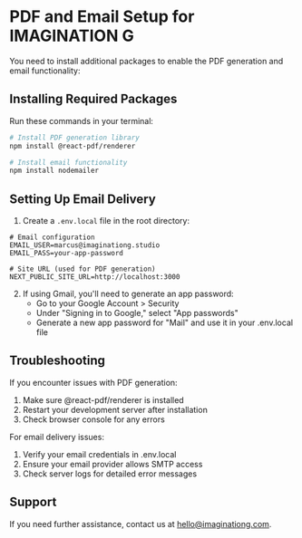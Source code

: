 # PDF and Email Setup for IMAGINATION G

You need to install additional packages to enable the PDF generation and email functionality:

## Installing Required Packages

Run these commands in your terminal:

```bash
# Install PDF generation library
npm install @react-pdf/renderer

# Install email functionality
npm install nodemailer
```

## Setting Up Email Delivery

1. Create a `.env.local` file in the root directory:

```
# Email configuration
EMAIL_USER=marcus@imaginationg.studio
EMAIL_PASS=your-app-password

# Site URL (used for PDF generation)
NEXT_PUBLIC_SITE_URL=http://localhost:3000
```

2. If using Gmail, you'll need to generate an app password:
   - Go to your Google Account > Security
   - Under "Signing in to Google," select "App passwords"
   - Generate a new app password for "Mail" and use it in your .env.local file

## Troubleshooting

If you encounter issues with PDF generation:

1. Make sure @react-pdf/renderer is installed
2. Restart your development server after installation
3. Check browser console for any errors

For email delivery issues:

1. Verify your email credentials in .env.local
2. Ensure your email provider allows SMTP access
3. Check server logs for detailed error messages

## Support

If you need further assistance, contact us at hello@imaginationg.com.